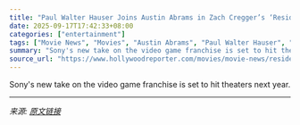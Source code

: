```yaml
---
title: "Paul Walter Hauser Joins Austin Abrams in Zach Cregger’s ‘Resident Evil’ Reboot"
date: 2025-09-17T17:42:33+08:00
categories: ["entertainment"]
tags: ["Movie News", "Movies", "Austin Abrams", "Paul Walter Hauser", "Resident Evil", "Sony Pictures", "Video Games", "Weapons", "Zach Cregger"]
summary: "Sony's new take on the video game franchise is set to hit theaters next year."
source_url: "https://www.hollywoodreporter.com/movies/movie-news/resident-evil-reboot-paul-walter-hauser-zach-cregger-1236373643/"
---
```


Sony's new take on the video game franchise is set to hit theaters next year.

---

*来源: [原文链接](https://www.hollywoodreporter.com/movies/movie-news/resident-evil-reboot-paul-walter-hauser-zach-cregger-1236373643/)*
